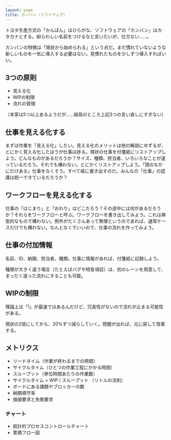```yaml
---
layout: page
title: カンバン（ソフトウェア）
---
```


トヨタ生産方式の「かんばん」はひらがな、ソフトウェアの「カンバン」はカタカナとする。紛らわしい名前をつけるなと言いたいが、仕方ない……。

カンバンの特徴は「現状から始められる」という点だ。まだ慣れていないような新しいものを一気に導入する必要はない。見慣れたものを少しずつ導入すればいい。

## 3つの原則

* 見える化
* WIPの制限
* 流れの管理

（本家は5つ以上あるようだが……結局のところ上記3つの言い直しにすぎない）

## 仕事を見える化する

まずは作業を「見える化」したい。見える化のメリットは他の解説にゆずるが、とにかく見える化したほうが仕事は捗る。現状の仕事を付箋紙にリストアップしよう。どんなものがあるだろうか？サイズ、種類、担当者、いろいろなことが違っているだろう。それでも構わない。とにかくリストアップしよう。「頭のなかにだけある」仕事をなくそう。すべて紙に書き出すのだ。みんなの「仕事」の認識は統一できているだろうか？

## ワークフローを見える化する

仕事の「はじまり」と「おわり」はどこだろう？その途中には何があるだろうか？それらをワークフローと呼ぶ。ワークフローを書き出してみよう。これは典型的なもので構わない。例外がたくさんあって無理というのであれば、通常ケースだけでも構わない。なんとなくでいいので、仕事の流れを作ってみよう。

## 仕事の付加情報

名前、ID、納期、担当者、種類。仕事に情報があれば、付箋紙に記録しよう。

種類が大きく違う場合（たとえばバグや特急項目）は、別のレーンを用意して、まったく違った流れにすることも可能。

## WIPの制限

理論上は「1」が最速ではあるんだけど、冗長性がないので流れが止まる可能性がある。

現状の2倍にしてから、20%ずつ減らしていく。問題が出れば、元に戻して改善する。

## メトリクス

* リードタイム（作業が終わるまでの時間）
* サイクルタイム（ひとつの作業工程にかかる時間）
* スループット（単位時間あたりの作業数）
* サイクルタイム = WIP / スループット （リトルの法則）
* ボードにある課題やブロッカーの数
* 納期順守率
* 価値要求と失敗要求

### チャート

* 統計的プロセスコントロールチャート
* 累積フロー図
